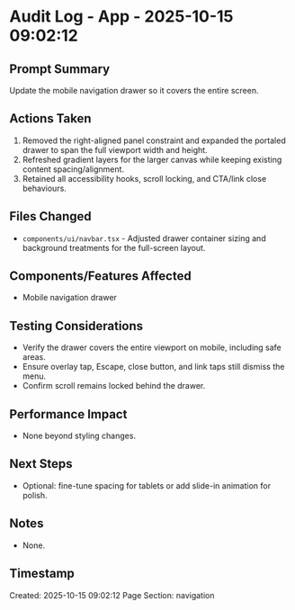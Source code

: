 # Audit Log - App - 2025-10-15 09:02:12

## Prompt Summary

Update the mobile navigation drawer so it covers the entire screen.

## Actions Taken

1. Removed the right-aligned panel constraint and expanded the portaled drawer to span the full viewport width and height.
2. Refreshed gradient layers for the larger canvas while keeping existing content spacing/alignment.
3. Retained all accessibility hooks, scroll locking, and CTA/link close behaviours.

## Files Changed

- `components/ui/navbar.tsx` - Adjusted drawer container sizing and background treatments for the full-screen layout.

## Components/Features Affected

- Mobile navigation drawer

## Testing Considerations

- Verify the drawer covers the entire viewport on mobile, including safe areas.
- Ensure overlay tap, Escape, close button, and link taps still dismiss the menu.
- Confirm scroll remains locked behind the drawer.

## Performance Impact

- None beyond styling changes.

## Next Steps

- Optional: fine-tune spacing for tablets or add slide-in animation for polish.

## Notes

- None.

## Timestamp

Created: 2025-10-15 09:02:12
Page Section: navigation
